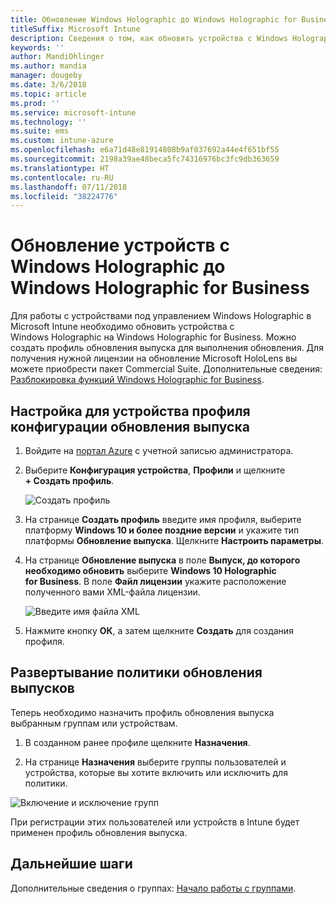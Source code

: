 ```yaml
---
title: Обновление Windows Holographic до Windows Holographic for Business
titleSuffix: Microsoft Intune
description: Сведения о том, как обновить устройства с Windows Holographic и перевести их на Windows Holographic for Business
keywords: ''
author: MandiOhlinger
ms.author: mandia
manager: dougeby
ms.date: 3/6/2018
ms.topic: article
ms.prod: ''
ms.service: microsoft-intune
ms.technology: ''
ms.suite: ems
ms.custom: intune-azure
ms.openlocfilehash: e6a71d48e81914808b9af037692a44e4f651bf55
ms.sourcegitcommit: 2198a39ae48beca5fc74316976bc3fc9db363659
ms.translationtype: HT
ms.contentlocale: ru-RU
ms.lasthandoff: 07/11/2018
ms.locfileid: "38224776"
---
```

# <a name="upgrade-devices-running-windows-holographic-to-windows-holographic-for-business"></a>Обновление устройств с Windows Holographic до Windows Holographic for Business


Для работы с устройствами под управлением Windows Holographic в Microsoft Intune необходимо обновить устройства с Windows Holographic на Windows Holographic for Business. Можно создать профиль обновления выпуска для выполнения обновления. Для получения нужной лицензии на обновление Microsoft HoloLens вы можете приобрести пакет Commercial Suite. Дополнительные сведения: [Разблокировка функций Windows Holographic for Business](https://docs.microsoft.com/hololens/hololens-upgrade-enterprise).

## <a name="to-set-up-an-edition-upgrade-device-configuration-profile"></a>Настройка для устройства профиля конфигурации обновления выпуска

1. Войдите на [портал Azure](https://portal.azure.com) с учетной записью администратора.


2.  Выберите **Конфигурация устройства**, **Профили** и щелкните **+ Создать профиль**.

    ![Создать профиль](media/Holographic-create-profile.png)

3.  На странице **Создать профиль** введите имя профиля, выберите платформу **Windows 10 и более поздние версии** и укажите тип платформы **Обновление выпуска**. Щелкните **Настроить параметры**.

5. На странице **Обновление выпуска** в поле **Выпуск, до которого необходимо обновить** выберите **Windows 10 Holographic for Business**. В поле **Файл лицензии** укажите расположение полученного вами XML-файла лицензии.

    ![Введите имя файла XML](media/Holographic-edition-upgrade.png)
 
5.  Нажмите кнопку **ОК**, а затем щелкните **Создать** для создания профиля.


## <a name="deploy-the-edition-upgrade-policy"></a>Развертывание политики обновления выпусков

Теперь необходимо назначить профиль обновления выпуска выбранным группам или устройствам.

1. В созданном ранее профиле щелкните **Назначения**.

2. На странице **Назначения** выберите группы пользователей и устройства, которые вы хотите включить или исключить для политики.

![Включение и исключение групп](media/Holographic-groups.PNG)

При регистрации этих пользователей или устройств в Intune будет применен профиль обновления выпуска. 

## <a name="next-steps"></a>Дальнейшие шаги

Дополнительные сведения о группах: [Начало работы с группами](get-started-groups.md).


